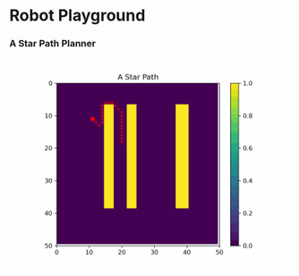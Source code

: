 # Robot Playground
 
### A Star Path Planner

<img src="https://github.com/unanditha02/robot-playground/blob/main/results/astar.gif" width="600">